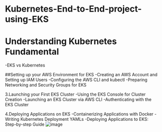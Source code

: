 # Kubernetes-End-to-End-project-using-EKS

# Understanding Kubernetes Fundamental
  -EKS vs Kubernetes

  ##Setting up your AWS Environment for EKS
  -Creating an AWS Account and Setting up IAM Users
  -Configuring the AWS CLI and kubectl
  -Preparing Networking and Security Groups for EKS
   
3.Launching your First EKS Cluster
  -Using the EKS Console for Cluster Creation
  -Launching an EKS Cluster via AWS CLI
  -Authenticating with the EKS Cluster

4.Deploying Applications on EKS
  -Containerizing Applications with Docker 
  -Writing Kubernetes Deployment YAMLs
  -Deploying Applications to EKS: Step-by-step Guide
![image](https://github.com/Soundarya-55/Kubernetes-End-to-End-project-using-EKS/assets/144033944/1e9bb4f3-7cb0-4234-acc7-4bda7ea1749a)
